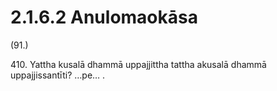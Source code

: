 

# 2.1.6.2 Anulomaokāsa





(91.)

410\. Yattha kusalā dhammā uppajjittha tattha akusalā dhammā uppajjissantīti? …pe… .



